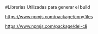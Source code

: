 #Librerias Utilizadas para generar el build

https://www.npmjs.com/package/copyfiles

https://www.npmjs.com/package/del-cli

